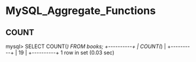# MySQL_Aggregate_Functions

## COUNT


mysql> SELECT COUNT(*) FROM books;
+----------+
| COUNT(*) |
+----------+
|       19 |
+----------+
1 row in set (0.03 sec)
